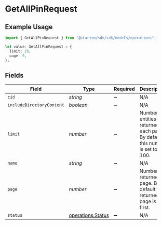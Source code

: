 # GetAllPinRequest

## Example Usage

```typescript
import { GetAllPinRequest } from "@starton/sdk/sdk/models/operations";

let value: GetAllPinRequest = {
  limit: 20,
  page: 0,
};
```

## Fields

| Field                                                                           | Type                                                                            | Required                                                                        | Description                                                                     | Example                                                                         |
| ------------------------------------------------------------------------------- | ------------------------------------------------------------------------------- | ------------------------------------------------------------------------------- | ------------------------------------------------------------------------------- | ------------------------------------------------------------------------------- |
| `cid`                                                                           | *string*                                                                        | :heavy_minus_sign:                                                              | N/A                                                                             |                                                                                 |
| `includeDirectoryContent`                                                       | *boolean*                                                                       | :heavy_minus_sign:                                                              | N/A                                                                             |                                                                                 |
| `limit`                                                                         | *number*                                                                        | :heavy_minus_sign:                                                              | Number of entities returned on each page. By default this number is set to 100. | 20                                                                              |
| `name`                                                                          | *string*                                                                        | :heavy_minus_sign:                                                              | N/A                                                                             |                                                                                 |
| `page`                                                                          | *number*                                                                        | :heavy_minus_sign:                                                              | Number of returned page. By default the returned page is the first.             | 0                                                                               |
| `status`                                                                        | [operations.Status](../../../sdk/models/operations/status.md)                   | :heavy_minus_sign:                                                              | N/A                                                                             |                                                                                 |